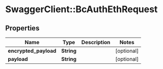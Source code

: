 # SwaggerClient::BcAuthEthRequest

## Properties
Name | Type | Description | Notes
------------ | ------------- | ------------- | -------------
**encrypted_payload** | **String** |  | [optional] 
**payload** | **String** |  | [optional] 


